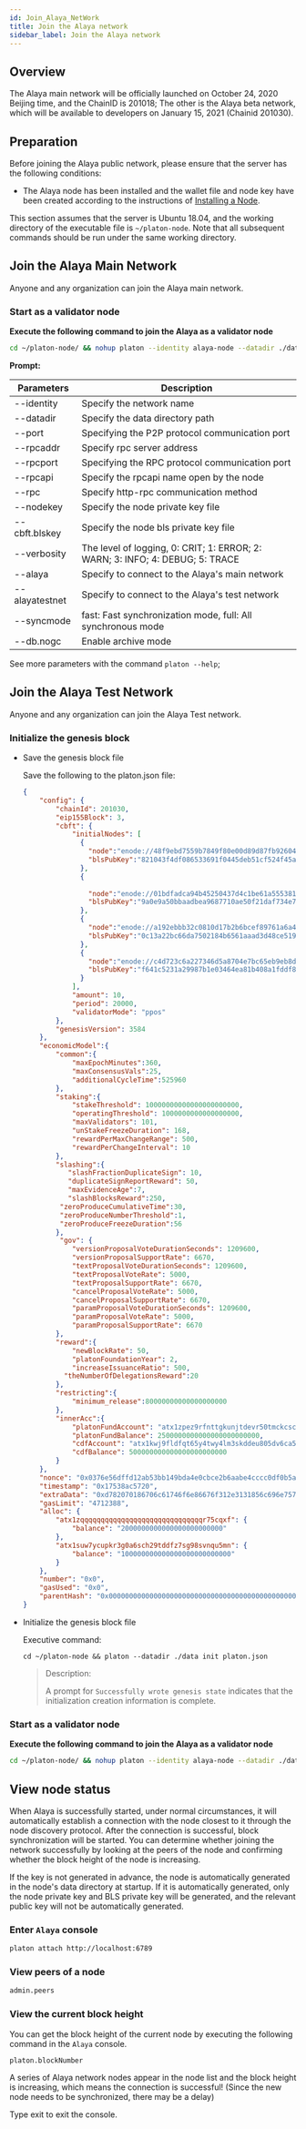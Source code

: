 ```yaml
---
id: Join_Alaya_NetWork
title: Join the Alaya network
sidebar_label: Join the Alaya network
---
```


## Overview

The Alaya main network will be officially launched on October 24, 2020 Beijing time, and the ChainID is 201018; The other is the Alaya beta network, which will be available to developers on January 15, 2021 (Chainid 201030).


## Preparation

Before joining the Alaya public network, please ensure that the server has the following conditions:

- The Alaya node has been installed and the wallet file and node key have been created according to the instructions of [Installing a Node](/alaya-devdocs/en/Install_Node).

This section assumes that the server is Ubuntu 18.04, and the working directory of the executable file is `~/platon-node`. Note that all subsequent commands should be run under the same working directory.




## Join the Alaya Main Network

Anyone and any organization can join the Alaya main network.


### Start as a validator node

**Execute the following command to join the Alaya as a validator node**

```bash
cd ~/platon-node/ && nohup platon --identity alaya-node --datadir ./data --port 16789 --alaya --rpcport 6789 --rpcapi "db,platon,net,web3,admin,personal" --rpc --nodekey ./data/nodekey --cbft.blskey ./data/blskey --verbosity 1 --rpcaddr 127.0.0.1 --syncmode "fast" > ./data/platon.log 2>&1 &
```

**Prompt:**

| **Parameters** | **Description**                                              |
| -------------- | ------------------------------------------------------------ |
| --identity     | Specify the network name                                     |
| --datadir      | Specify the data directory path                              |
| --port         | Specifying the P2P protocol communication port               |
| --rpcaddr      | Specify rpc server address                                   |
| --rpcport      | Specifying the RPC protocol communication port               |
| --rpcapi       | Specify the rpcapi name open by the node                     |
| --rpc          | Specify http-rpc communication method                        |
| --nodekey      | Specify the node private key file                            |
| --cbft.blskey  | Specify the node bls private key file                        |
| --verbosity    | The level of logging, 0: CRIT;  1: ERROR; 2: WARN;  3: INFO;  4: DEBUG; 5: TRACE |
| --alaya        | Specify to connect to the Alaya's main network               |
| --alayatestnet | Specify to connect to the Alaya's test network               |
| --syncmode     | fast: Fast synchronization mode, full: All synchronous mode  |
| --db.nogc      | Enable archive mode                                          |

See more parameters with the command `platon --help`;

## Join the Alaya Test Network

Anyone and any organization can join the Alaya Test network.

### Initialize the genesis block

- Save the genesis block file

  Save the following to the platon.json file:

  ```json
  {
      "config": {
          "chainId": 201030,
          "eip155Block": 3,
          "cbft": {
              "initialNodes": [
                {
                  "node":"enode://48f9ebd7559b7849f80e00d89d87fb92604c74a541a7d76fcef9f2bcc67043042dfab0cfbaeb5386f921208ed9192c403f438934a0a39f4cad53c55d8272e5fb@testnode1.alaya.network:16789",
                  "blsPubKey":"821043f4df086533691f0445deb51cf524f45ab7a855a3f1a79fa0f65ceb1cabd2674bbe4575c645dfbd878734ad0910568db5aebcd46bfd72d50c9007c1328559fb1e7de876990ab7c7d3bc7cb9e291da6fe28ba185de5fe7f99566de3b8381"
                },
                {
                  
                  "node":"enode://01bdfadca94b45250437d4c1be61a555381a05a0227257c4be1941b0b83692a98fe9fccb9e412509c3a0ad9cbcdb8de0cfafd57ab230bff1207313b7f99fa3e3@testnode2.alaya.network:16789",
                  "blsPubKey":"9a0e9a50bbaadbea9687710ae50f21daf734e7c66151728b948cc11514f483293487368eefd2057168814bef18b572054766a78c219b7d37967ed61cb75c8dea6e63e879972494950e30808092ef3f68ba5b5e252e8e4f270d702a1137128f90"
                },
                {
                  "node":"enode://a192ebbb32c0810d17b2b6bcef89761a6a4885bb2a73bc8d44563cd510e8ae64cd710d942b3f6aa504aeea1983c60ef030d743f0373c4dc813436435ca6dd2a7@testnode3.alaya.network:16789",
                  "blsPubKey":"0c13a22bc66da7502184b6561aaad3d48ce519dd4fa91cdd5c08b31973d273d1317e714f07f99996e6691c13e3c4e70cd9bc2b0c4bc9f1f8ef2ac7d9d0f35f8a508273d00334ae687fa81c8c54c6242c73b3e91016051c70e19923e2fb1f628f"
                },
                {
                  "node":"enode://c4d723c6a227346d5a8704e7bc65eb9eb8dc1022b8a90dc9bb276a6c3accb01513317404ff82fe439b0948bc1522147c413e61f6e1bc8b4233669286cf238f51@testnode4.alaya.network:16789",
                  "blsPubKey":"f641c5231a29987b1e03464ea81b408a1fddf885e35c0733bf4806b7b26d7d5a5d15c9dc1e5c43f8814912aa709e3615c081b61e7b984642a1029b3ce609ff16b04e90f93ebfeee3ad1b83c287d8dfa42439fdbaee92769a85a40b37c64d520f"
                }
              ],
              "amount": 10,
              "period": 20000,
              "validatorMode": "ppos"
          },
          "genesisVersion": 3584
      },
      "economicModel":{
          "common":{
              "maxEpochMinutes":360,
              "maxConsensusVals":25,
              "additionalCycleTime":525960
          },
          "staking":{
              "stakeThreshold": 10000000000000000000000,
              "operatingThreshold": 1000000000000000000,
              "maxValidators": 101,
              "unStakeFreezeDuration": 168,
              "rewardPerMaxChangeRange": 500,
              "rewardPerChangeInterval": 10
          },
          "slashing":{
             "slashFractionDuplicateSign": 10,
             "duplicateSignReportReward": 50,
             "maxEvidenceAge":7,
             "slashBlocksReward":250,
  		   "zeroProduceCumulativeTime":30,
  		   "zeroProduceNumberThreshold":1,
  		   "zeroProduceFreezeDuration":56
          },
           "gov": {
              "versionProposalVoteDurationSeconds": 1209600,
              "versionProposalSupportRate": 6670,
              "textProposalVoteDurationSeconds": 1209600,
              "textProposalVoteRate": 5000,
              "textProposalSupportRate": 6670,          
              "cancelProposalVoteRate": 5000,
              "cancelProposalSupportRate": 6670,
              "paramProposalVoteDurationSeconds": 1209600,
              "paramProposalVoteRate": 5000,
              "paramProposalSupportRate": 6670      
          },
          "reward":{
              "newBlockRate": 50,
              "platonFoundationYear": 2,
              "increaseIssuanceRatio": 500,
  			"theNumberOfDelegationsReward":20
          },
          "restricting":{
              "minimum_release":80000000000000000000
          },
          "innerAcc":{
              "platonFundAccount": "atx1zpez9rfnttgkunjtdevr50tmckcscknnn20097",
              "platonFundBalance": 2500000000000000000000000,
              "cdfAccount": "atx1kwj9fldfqt65y4twy4lm3skddeu805dv6ca53d",
              "cdfBalance": 500000000000000000000000
          }
      },
      "nonce": "0x0376e56dffd12ab53bb149bda4e0cbce2b6aabe4cccc0df0b5a39e12977a2fcd23",
      "timestamp": "0x17538ac5720",
      "extraData": "0xd782070186706c61746f6e86676f312e3131856c696e757800000000000000000000000000000000000000000000000000000000000000000000000000000000000000000000000000000000000000000000000000000000000000000000000000",
      "gasLimit": "4712388",
      "alloc": {
          "atx1zqqqqqqqqqqqqqqqqqqqqqqqqqqqqqqr75cqxf": {
              "balance": "2000000000000000000000000"
          },
          "atx1suw7ycupkr3g0a6sch29tddfz7sg98svnqu5mn": {
              "balance": "100000000000000000000000000"
          }
      },
      "number": "0x0",
      "gasUsed": "0x0",
      "parentHash": "0x0000000000000000000000000000000000000000000000000000000000000000"
  }
  ```

  

- Initialize the genesis block file

   Executive command:

  ```shell
  cd ~/platon-node && platon --datadir ./data init platon.json
  ```

  > Description:
  >
  > A prompt for `Successfully wrote genesis state` indicates that the initialization creation information is complete.


### Start as a validator node

**Execute the following command to join the Alaya as a validator node**

```bash
cd ~/platon-node/ && nohup platon --identity alaya-node --datadir ./data --port 16789 --rpcport 6789 --rpcapi "db,platon,net,web3,admin,personal" --rpc --nodekey ./data/nodekey --cbft.blskey ./data/blskey --verbosity 1 --rpcaddr 127.0.0.1 --bootnodes enode://48f9ebd7559b7849f80e00d89d87fb92604c74a541a7d76fcef9f2bcc67043042dfab0cfbaeb5386f921208ed9192c403f438934a0a39f4cad53c55d8272e5fb@testnode1.alaya.network:16789 --syncmode "fast" > ./data/platon.log 2>&1 &
```

## View node status

When Alaya is successfully started, under normal circumstances, it will automatically establish a connection with the node closest to it through the node discovery protocol. After the connection is successful, block synchronization will be started. You can determine whether joining the network successfully by looking at the peers of the node and confirming whether the block height of the node is increasing.

If the key is not generated in advance, the node is automatically generated in the node's data directory at startup. If it is automatically generated, only the node private key and BLS private key will be generated, and the relevant public key will not be automatically generated.



### Enter `Alaya` console

```bash
platon attach http://localhost:6789
```

### View peers of a node

```bash
admin.peers
```



### View the current block height

You can get the block height of the current node by executing the following command in the `Alaya` console.

```bash
platon.blockNumber
```

A series of Alaya network nodes appear in the node list and the block height is increasing, which means the connection is successful! (Since the new node needs to be synchronized, there may be a delay)

Type exit to exit the console.
